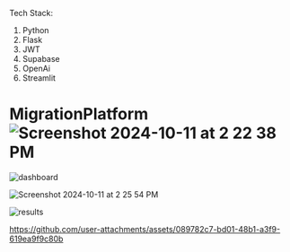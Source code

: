 Tech Stack:
1. Python
2. Flask
3. JWT
4. Supabase
5. OpenAi
6. Streamlit

# MigrationPlatform![Screenshot 2024-10-11 at 2 22 38 PM](https://github.com/user-attachments/assets/bd67d134-1925-44a3-9741-10e32fd1c606)

![dashboard](https://github.com/user-attachments/assets/59b274a6-255b-49b1-9645-193845fc87f2)

![Screenshot 2024-10-11 at 2 25 54 PM](https://github.com/user-attachments/assets/29de597e-04ed-4984-8072-750cb771758e)

![results](https://github.com/user-attachments/assets/339d9bb8-aa17-43fc-84a1-8d50fab9ff1e)

https://github.com/user-attachments/assets/089782c7-bd01-48b1-a3f9-619ea9f9c80b

